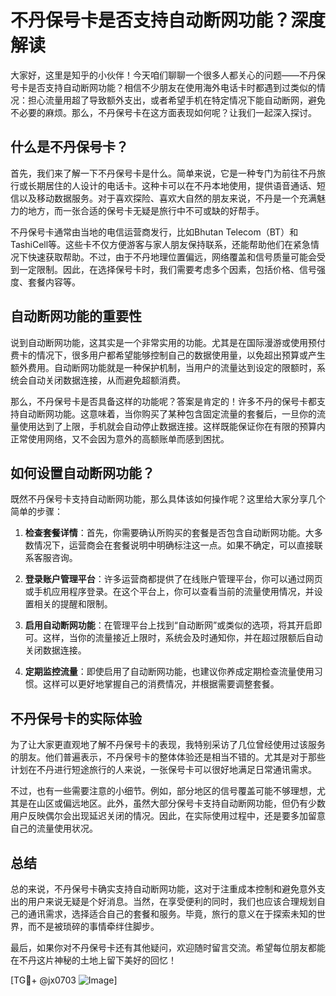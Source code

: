 # 不丹保号卡是否支持自动断网功能？深度解读

大家好，这里是知乎的小伙伴！今天咱们聊聊一个很多人都关心的问题——不丹保号卡是否支持自动断网功能？相信不少朋友在使用海外电话卡时都遇到过类似的情况：担心流量用超了导致额外支出，或者希望手机在特定情况下能自动断网，避免不必要的麻烦。那么，不丹保号卡在这方面表现如何呢？让我们一起深入探讨。

## 什么是不丹保号卡？

首先，我们来了解一下不丹保号卡是什么。简单来说，它是一种专门为前往不丹旅行或长期居住的人设计的电话卡。这种卡可以在不丹本地使用，提供语音通话、短信以及移动数据服务。对于喜欢探险、喜欢大自然的朋友来说，不丹是一个充满魅力的地方，而一张合适的保号卡无疑是旅行中不可或缺的好帮手。

不丹保号卡通常由当地的电信运营商发行，比如Bhutan Telecom（BT）和TashiCell等。这些卡不仅方便游客与家人朋友保持联系，还能帮助他们在紧急情况下快速获取帮助。不过，由于不丹地理位置偏远，网络覆盖和信号质量可能会受到一定限制。因此，在选择保号卡时，我们需要考虑多个因素，包括价格、信号强度、套餐内容等。

## 自动断网功能的重要性

说到自动断网功能，这其实是一个非常实用的功能。尤其是在国际漫游或使用预付费卡的情况下，很多用户都希望能够控制自己的数据使用量，以免超出预算或产生额外费用。自动断网功能就是一种保护机制，当用户的流量达到设定的限额时，系统会自动关闭数据连接，从而避免超额消费。

那么，不丹保号卡是否具备这样的功能呢？答案是肯定的！许多不丹的保号卡都支持自动断网功能。这意味着，当你购买了某种包含固定流量的套餐后，一旦你的流量使用达到了上限，手机就会自动停止数据连接。这样既能保证你在有限的预算内正常使用网络，又不会因为意外的高额账单而感到困扰。

## 如何设置自动断网功能？

既然不丹保号卡支持自动断网功能，那么具体该如何操作呢？这里给大家分享几个简单的步骤：

1. **检查套餐详情**：首先，你需要确认所购买的套餐是否包含自动断网功能。大多数情况下，运营商会在套餐说明中明确标注这一点。如果不确定，可以直接联系客服咨询。
   
2. **登录账户管理平台**：许多运营商都提供了在线账户管理平台，你可以通过网页或手机应用程序登录。在这个平台上，你可以查看当前的流量使用情况，并设置相关的提醒和限制。

3. **启用自动断网功能**：在管理平台上找到“自动断网”或类似的选项，将其开启即可。这样，当你的流量接近上限时，系统会及时通知你，并在超过限额后自动关闭数据连接。

4. **定期监控流量**：即使启用了自动断网功能，也建议你养成定期检查流量使用习惯。这样可以更好地掌握自己的消费情况，并根据需要调整套餐。

## 不丹保号卡的实际体验

为了让大家更直观地了解不丹保号卡的表现，我特别采访了几位曾经使用过该服务的朋友。他们普遍表示，不丹保号卡的整体体验还是相当不错的。尤其是对于那些计划在不丹进行短途旅行的人来说，一张保号卡可以很好地满足日常通讯需求。

不过，也有一些需要注意的小细节。例如，部分地区的信号覆盖可能不够理想，尤其是在山区或偏远地区。此外，虽然大部分保号卡支持自动断网功能，但仍有少数用户反映偶尔会出现延迟关闭的情况。因此，在实际使用过程中，还是要多加留意自己的流量使用状况。

## 总结

总的来说，不丹保号卡确实支持自动断网功能，这对于注重成本控制和避免意外支出的用户来说无疑是个好消息。当然，在享受便利的同时，我们也应该合理规划自己的通讯需求，选择适合自己的套餐和服务。毕竟，旅行的意义在于探索未知的世界，而不是被琐碎的事情牵绊住脚步。

最后，如果你对不丹保号卡还有其他疑问，欢迎随时留言交流。希望每位朋友都能在不丹这片神秘的土地上留下美好的回忆！

[TG💪+ @jx0703 ![Image](https://github.com/user-attachments/assets/dbca1d08-cadb-493c-b0ec-ad6f7a83f270)]
